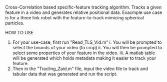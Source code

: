 Cross-Correlation based specific-feature tracking algorithm. Tracks a given feature in a video and generates relative positional data.
Exacmple use case is for a three link robot with the feature-to-track mimicing spherical particles.


HOW TO USE

1. For your use-case, first run "Read_TLS_Vid.m" 
    i.  You will be prompted to select the bounds of your video (to crop)
    ii. You will then be prompted to select some properties of your feature in the video.
    iii. A matlab table will be generated which holds metadata making it easier to track your feature.
2. Then in the "Tracling_Zaid.m" file, input the video file to track and tabular data that was generated and run the script.
